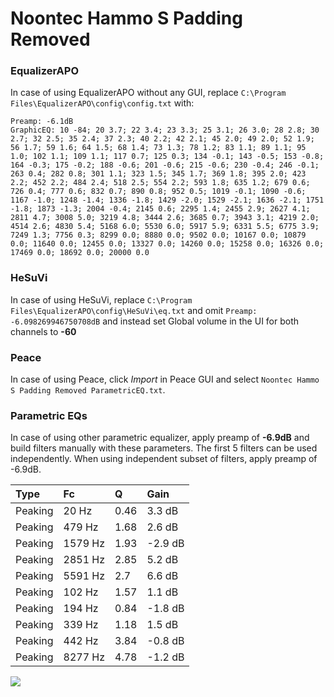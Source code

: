 # Noontec Hammo S Padding Removed

### EqualizerAPO
In case of using EqualizerAPO without any GUI, replace `C:\Program Files\EqualizerAPO\config\config.txt`
with:
```
Preamp: -6.1dB
GraphicEQ: 10 -84; 20 3.7; 22 3.4; 23 3.3; 25 3.1; 26 3.0; 28 2.8; 30 2.7; 32 2.5; 35 2.4; 37 2.3; 40 2.2; 42 2.1; 45 2.0; 49 2.0; 52 1.9; 56 1.7; 59 1.6; 64 1.5; 68 1.4; 73 1.3; 78 1.2; 83 1.1; 89 1.1; 95 1.0; 102 1.1; 109 1.1; 117 0.7; 125 0.3; 134 -0.1; 143 -0.5; 153 -0.8; 164 -0.3; 175 -0.2; 188 -0.6; 201 -0.6; 215 -0.6; 230 -0.4; 246 -0.1; 263 0.4; 282 0.8; 301 1.1; 323 1.5; 345 1.7; 369 1.8; 395 2.0; 423 2.2; 452 2.2; 484 2.4; 518 2.5; 554 2.2; 593 1.8; 635 1.2; 679 0.6; 726 0.4; 777 0.6; 832 0.7; 890 0.8; 952 0.5; 1019 -0.1; 1090 -0.6; 1167 -1.0; 1248 -1.4; 1336 -1.8; 1429 -2.0; 1529 -2.1; 1636 -2.1; 1751 -1.8; 1873 -1.3; 2004 -0.4; 2145 0.6; 2295 1.4; 2455 2.9; 2627 4.1; 2811 4.7; 3008 5.0; 3219 4.8; 3444 2.6; 3685 0.7; 3943 3.1; 4219 2.0; 4514 2.6; 4830 5.4; 5168 6.0; 5530 6.0; 5917 5.9; 6331 5.5; 6775 3.9; 7249 1.3; 7756 0.3; 8299 0.0; 8880 0.0; 9502 0.0; 10167 0.0; 10879 0.0; 11640 0.0; 12455 0.0; 13327 0.0; 14260 0.0; 15258 0.0; 16326 0.0; 17469 0.0; 18692 0.0; 20000 0.0
```

### HeSuVi
In case of using HeSuVi, replace `C:\Program Files\EqualizerAPO\config\HeSuVi\eq.txt` and omit `Preamp:
-6.098269946750708dB` and instead set Global volume in the UI for both channels to **-60**

### Peace
In case of using Peace, click *Import* in Peace GUI and select `Noontec Hammo S Padding Removed ParametricEQ.txt`.

### Parametric EQs
In case of using other parametric equalizer, apply preamp of **-6.9dB** and build filters manually
with these parameters. The first 5 filters can be used independently.
When using independent subset of filters, apply preamp of -6.9dB.

| Type    | Fc      |    Q | Gain    |
|:--------|:--------|:-----|:--------|
| Peaking | 20 Hz   | 0.46 | 3.3 dB  |
| Peaking | 479 Hz  | 1.68 | 2.6 dB  |
| Peaking | 1579 Hz | 1.93 | -2.9 dB |
| Peaking | 2851 Hz | 2.85 | 5.2 dB  |
| Peaking | 5591 Hz | 2.7  | 6.6 dB  |
| Peaking | 102 Hz  | 1.57 | 1.1 dB  |
| Peaking | 194 Hz  | 0.84 | -1.8 dB |
| Peaking | 339 Hz  | 1.18 | 1.5 dB  |
| Peaking | 442 Hz  | 3.84 | -0.8 dB |
| Peaking | 8277 Hz | 4.78 | -1.2 dB |

![](https://raw.githubusercontent.com/jaakkopasanen/AutoEq/master/results/innerfidelity/sbaf-serious/Noontec%20Hammo%20S%20Padding%20Removed/Noontec%20Hammo%20S%20Padding%20Removed.png)